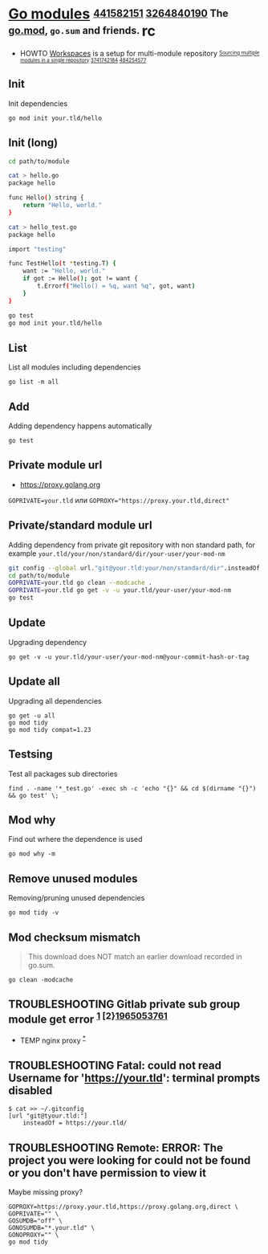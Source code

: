 # [Go modules][go.mod] <sup><sub>[441582151][] [3264840190][] The [go.mod][], `go.sum` and friends. </sub></sup> rc

[go.mod]: https://go.dev/ref/mod
[3264840190]: https://go.dev/wiki/Modules
[441582151]: https://go.dev/blog/using-go-modules

* HOWTO [Workspaces][] is a setup for multi-module repository <sup><sub>[Sourcing multiple modules in a single repository][368259030] [3741742184][] [484254577][]</sub></sup>

[workspaces]: https://go.dev/doc/tutorial/workspaces
[368259030]: https://go.dev/doc/modules/managing-source#multiple-module-source "Sourcing multiple modules in a single repository."
[3741742184]: https://github.com/golang/go/issues/27056
[484254577]: https://github.com/golang/go/issues/50750

## Init

Init dependencies

    go mod init your.tld/hello

## Init (long)

```sh
cd path/to/module

cat > hello.go
package hello

func Hello() string {
    return "Hello, world."
}

cat > hello_test.go
package hello

import "testing"

func TestHello(t *testing.T) {
    want := "Hello, world."
    if got := Hello(); got != want {
        t.Errorf("Hello() = %q, want %q", got, want)
    }
}

go test
go mod init your.tld/hello
```

## List

List all modules including dependencies

    go list -m all

## Add

Adding dependency happens automatically

    go test

## Private module url

* <https://proxy.golang.org>

`GOPRIVATE=your.tld` или `GOPROXY="https://proxy.your.tld,direct"`

## Private/standard module url

Adding dependency from private git repository with non standard path,
for example `your.tld/your/non/standard/dir/your-user/your-mod-nm`

```sh
git config --global url."git@your.tld:your/non/standard/dir".insteadOf "https://your.tld/"
cd path/to/module
GOPRIVATE=your.tld go clean --modcache .
GOPRIVATE=your.tld go get -v -u your.tld/your-user/your-mod-nm
go test
```

## Update

Upgrading dependency

    go get -v -u your.tld/your-user/your-mod-nm@your-commit-hash-or-tag

## Update all

Upgrading all dependencies

    go get -u all
    go mod tidy
    go mod tidy compat=1.23

## Testsing

Test all packages sub directories

    find . -name '*_test.go' -exec sh -c 'echo "{}" && cd $(dirname "{}")  && go test' \;

## Mod why

Find out wrhere the dependence is used

    go mod why -m

## Remove unused modules

Removing/pruning unused dependencies

    go mod tidy -v

## Mod checksum mismatch

> This download does NOT match an earlier download recorded in go.sum.

    go clean -modcache

## TROUBLESHOOTING Gitlab private sub group module get error <sup>[1][1739240897] [2}[1965053761]</sup>

* TEMP nginx proxy <sup>[*][1551010382]</sup>

[1551010382]: https://reddit.com/r/golang/comments/9n2phh/go_1111_module_issue_with_gitlab
[1739240897]: https://gitlab.com/gitlab-org/gitlab-foss/-/issues/37832
[1965053761]: https://gitlab.com/gitlab-org/gitlab-foss/-/issues/65681

## TROUBLESHOOTING Fatal: could not read Username for 'https://your.tld': terminal prompts disabled

    $ cat >> ~/.gitconfig
    [url "git@tyour.tld:"]
        insteadOf = https://your.tld/

## TROUBLESHOOTING Remote: ERROR: The project you were looking for could not be found or you don't have permission to view it

Maybe missing proxy?

    GOPROXY=https://proxy.your.tld,https://proxy.golang.org,direct \
    GOPRIVATE="" \
    GOSUMDB="off" \
    GONOSUMDB="*.your.tld" \
    GONOPROXY="" \
    go mod tidy
